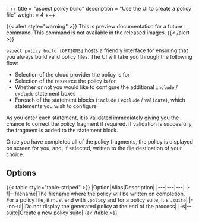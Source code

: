 +++
title = "aspect policy build"
description = "Use the UI to create a policy file"
weight = 4
+++

{{< alert style="warning" >}} This is preview documentation for a future command. This command is not available in the released images. {{< /alert >}}

`aspect policy build [OPTIONS]` hosts a friendly interface for ensuring that you always build valid policy files. The UI will take you through the following flow:

- Selection of the cloud provider the policy is for
- Selection of the resource the policy is for
- Whether or not you would like to configure the additional `include` / `exclude` statement boxes
- Foreach of the statement blocks (`include` / `exclude` / `validate`), which statements you wish to configure

As you enter each statement, it is validated immediately giving you the chance to correct the policy fragment if required. If validation is succesfully, the fragment is added to the statement block.

Once you have completed all of the policy fragments, the policy is displayed on screen for you, and, if selected, written to the file destination of your choice.

## Options

{{< table style="table-striped" >}}
|Option|Alias|Description|
|---|---|---|
|-f|--filename|The filename where the policy will be written on completion. For a policy file, it must end with `.policy` and for a policy suite, it's `.suite`|
|--no-ui||Do not display the generated policy at the end of the process|
|-s|--suite|Create a new policy suite|
{{< /table >}}
